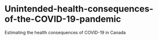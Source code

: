 # Unintended-health-consequences-of-the-COVID-19-pandemic
Estimating the health consequences of COVID-19 in Canada
